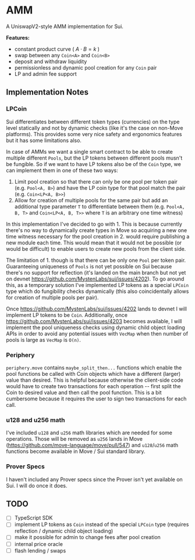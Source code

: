 # AMM

A UniswapV2-style AMM implementation for Sui.

**Features:**

- constant product curve ( $A \cdot B = k$ )
- swap between any `Coin<A>` and `Coin<B>`
- deposit and withdraw liquidity
- permissionless and dynamic pool creation for any `Coin` pair
- LP and admin fee support

## Implementation Notes

### LPCoin

Sui differentiates between different token types (currencies) on the type level statically and not by dynamic checks (like it's the case on non-Move platforms). This provides some very nice safety and ergonomics features but it has some limitations also.

In case of AMMs we want a single smart contract to be able to create multiple different `Pools`, but the LP tokens between different pools musn't be fungible. So if we want to have LP tokens also be of the `Coin` type, we can implement them in one of these two ways:

1. Limit pool creation so that there can only be one pool per token pair (e.g. `Pool<A, B>`) and have the LP coin type for that pool match the pair (e.g. `Coin<LP<A, B>>`)
2. Allow for creation of multiple pools for the same pair but add an additional type parameter `T` to differentiate between them (e.g. `Pool<A, B, T>` and `Coin<LP<A, B, T>>` where `T` is an arbitrary one time witness)

In this implementation I've decided to go with 1. This is because currently there's no way to dynamically create types in Move so acquiring a new one time witness necessary for the pool creation in 2. would require publishing a new module each time. This would mean that it would not be possible (or would be difficult) to enable users to create new pools from the client side.

The limitation of 1. though is that there can be only one `Pool` per token pair. Guaranteeing uniqueness of `Pools` is not yet possible on Sui because there's no support for reflection (it's landed on the main branch but not yet on devnet https://github.com/MystenLabs/sui/issues/4202). To go around this, as a temporary solution I've implemented LP tokens as a special `LPCoin` type which do fungibility checks dynamically (this also coincidentally allows for creation of multiple pools per pair).

Once https://github.com/MystenLabs/sui/issues/4202 lands to devnet I will implement LP tokens to be `Coin`. Additionally, once https://github.com/MystenLabs/sui/issues/4203 becomes available, I will implement the pool uniqueness checks using dynamic child object loading APIs in order to avoid any potential issues with `VecMap` when then number of pools is large as `VecMap` is `O(n)`.

### Periphery

`periphery.move` contains `maybe_split_then...` functions which enable the pool functions be called with Coin objects which have a different (larger) value than desired. This is helpful because otherwise the client-side code would have to create two transactions for each operation -- first split the Coin to desired value and then call the pool function. This is a bit cumbersome because it requires the user to sign two transactions for each call.

### u128 and u256 math

I've included `u128` and `u256` math libraries which are needed for some operations. Those will be removed as `u256` lands in Move (https://github.com/move-language/move/pull/547) and `u128`/`u256` math functions become available in Move / Sui standard library.

### Prover Specs

I haven't included any Prover specs since the Prover isn't yet available on Sui. I will do once it does.

## TODO

- [ ] TypeScript SDK
- [ ] implement LP tokens as `Coin` instead of the special `LPCoin` type (requires reflection / dynamic child object loading)
- [ ] make it possible for admin to change fees after pool creation
- [ ] internal price oracle
- [ ] flash lending / swaps
